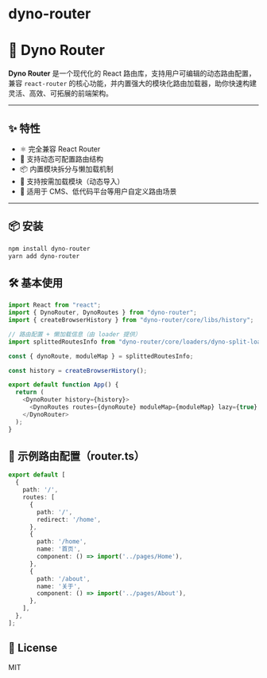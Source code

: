 # dyno-router
# 🚀 Dyno Router

**Dyno Router** 是一个现代化的 React 路由库，支持用户可编辑的动态路由配置，兼容 `react-router` 的核心功能，并内置强大的模块化路由加载器，助你快速构建灵活、高效、可拓展的前端架构。

---

## ✨ 特性

- ⚛️ 完全兼容 React Router
- 🧩 支持动态可配置路由结构
- 📦 内置模块拆分与懒加载机制
- 🔄 支持按需加载模块（动态导入）
- 🔧 适用于 CMS、低代码平台等用户自定义路由场景

---

## 📦 安装

```bash
npm install dyno-router
yarn add dyno-router
```

## 🛠️ 基本使用
```typescript
import React from "react";
import { DynoRouter, DynoRoutes } from "dyno-router";
import { createBrowserHistory } from "dyno-router/core/libs/history";

// 路由配置 + 懒加载信息（由 loader 提供）
import splittedRoutesInfo from "dyno-router/core/loaders/dyno-split-loader.js!dyno-router/core/loaders/dyno-lazy-loader.js!./config/router";

const { dynoRoute, moduleMap } = splittedRoutesInfo;

const history = createBrowserHistory();

export default function App() {
  return (
    <DynoRouter history={history}>
      <DynoRoutes routes={dynoRoute} moduleMap={moduleMap} lazy={true} />
    </DynoRouter>
  );
}

```

## 📁 示例路由配置（router.ts）
```typescript
export default [
  {
    path: '/',
    routes: [
      {
        path: '/',
        redirect: '/home',
      },
      {
        path: '/home',
        name: '首页',
        component: () => import('../pages/Home'),
      },
      {
        path: '/about',
        name: '关于',
        component: () => import('../pages/About'),
      },
    ],
  },
];

```

## 📄 License
MIT